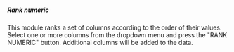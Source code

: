 <h5>Rank numeric</h5>
This module ranks a set of columns according to the order of their values. Select
one or more columns from the dropdown menu and press the "RANK NUMERIC" button.
Additional columns will be added to the data.
